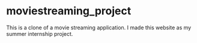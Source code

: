 # moviestreaming_project
This is a clone of a movie streaming application. I made this website as my summer internship project.
